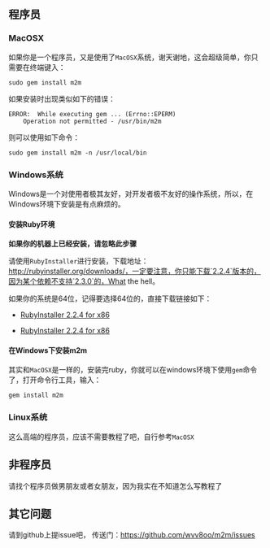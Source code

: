 <!--
title: 如何安装M2M
-->

## 程序员

### MacOSX

如果你是一个程序员，又是使用了`MacOSX`系统，谢天谢地，这会超级简单，你只需要在终端键入：

    sudo gem install m2m

如果安装时出现类似如下的错误：

    ERROR:  While executing gem ... (Errno::EPERM)
        Operation not permitted - /usr/bin/m2m

则可以使用如下命令：

    sudo gem install m2m -n /usr/local/bin

### Windows系统

Windows是一个对使用者极其友好，对开发者极不友好的操作系统，所以，在Windows环境下安装是有点麻烦的。

#### 安装Ruby环境

**如果你的机器上已经安装，请忽略此步骤**

请使用`RubyInstaller`进行安装，下载地址：http://rubyinstaller.org/downloads/，一定要注意，你只能下载`2.2.4`版本的，因为某个依赖不支持`2.3.0`的，What the hell。

如果你的系统是64位，记得要选择64位的，直接下载链接如下：

* [RubyInstaller 2.2.4 for x86](http://dl.bintray.com/oneclick/rubyinstaller/rubyinstaller-2.2.4.exe)

* [RubyInstaller 2.2.4 for x86](http://dl.bintray.com/oneclick/rubyinstaller/rubyinstaller-2.2.4-x64.exe)

#### 在Windows下安装m2m

其实和`MacOSX`是一样的，安装完ruby，你就可以在windows环境下使用`gem`命令了，打开命令行工具，输入：

`gem install m2m`

### Linux系统

这么高端的程序员，应该不需要教程了吧，自行参考`MacOSX`

## 非程序员

请找个程序员做男朋友或者女朋友，因为我实在不知道怎么写教程了

## 其它问题

请到github上提issue吧， 传送门：https://github.com/wvv8oo/m2m/issues